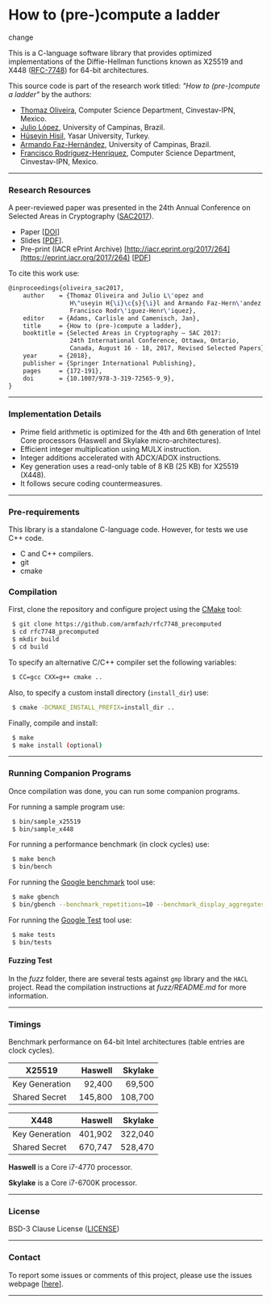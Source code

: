 
# How to (pre-)compute a ladder

change


This is a C-language software library that provides optimized implementations of the Diffie-Hellman functions known as X25519 and X448 ([RFC-7748](https://datatracker.ietf.org/doc/rfc7748/)) for 64-bit architectures.

This source code is part of the research work titled: _"How to (pre-)compute a ladder"_ by the authors:
 * [Thomaz Oliveira](http://dblp.uni-trier.de/pers/hd/o/Oliveira:Thomaz), Computer Science Department, Cinvestav-IPN, Mexico.
 * [Julio López](http://www.ic.unicamp.br/pessoas/docentes/jlopez), University of Campinas, Brazil.
 * [Hüseyin Hisil](http://hhisil.yasar.edu.tr/), Yasar University, Turkey.
 * [Armando Faz-Hernández](http://www.ic.unicamp.br/~armfazh), University of Campinas, Brazil.
 * [Francisco Rodríguez-Henríquez](http://delta.cs.cinvestav.mx/~francisco/), Computer Science Department, Cinvestav-IPN, Mexico.


----

### Research Resources

A peer-reviewed paper was presented in the 24th Annual Conference on Selected Areas in Cryptography ([SAC2017](http://sacworkshop.org/SAC17/SAC2017.htm)).
 - Paper [[DOI](http://doi.org/10.1007/978-3-319-72565-9_9)]
 - Slides [[PDF](http://www.ic.unicamp.br/~ra142685/userfiles/papers/oliveira_sac2017.pdf)].
 - Pre-print (IACR ePrint Archive) [http://iacr.eprint.org/2017/264](https://eprint.iacr.org/2017/264) [[PDF](https://eprint.iacr.org/2017/264.pdf)]


To cite this work use:

```tex
@inproceedings{oliveira_sac2017,
    author    = {Thomaz Oliveira and Julio L\'opez and
                 H\"useyin H{\i}\c{s}{\i}l and Armando Faz-Hern\'andez and
                 Francisco Rodr\'iguez-Henr\'iquez},
    editor    = {Adams, Carlisle and Camenisch, Jan},
    title     = {How to (pre-)compute a ladder},
    booktitle = {Selected Areas in Cryptography – SAC 2017:
                 24th International Conference, Ottawa, Ontario,
                 Canada, August 16 - 18, 2017, Revised Selected Papers},
    year      = {2018},
    publisher = {Springer International Publishing},
    pages     = {172-191},
    doi       = {10.1007/978-3-319-72565-9_9},
}
```
----

### Implementation Details
 * Prime field arithmetic is optimized for the 4th and 6th generation of Intel Core processors (Haswell and Skylake micro-architectures).
 * Efficient integer multiplication using MULX instruction.
 * Integer additions accelerated with ADCX/ADOX instructions.
 * Key generation uses a read-only table of 8 KB (25 KB) for X25519 (X448).
 * It follows secure coding countermeasures.

----

### Pre-requirements

This library is a standalone C-language code. However, for tests we use C++ code.
- C and C++ compilers.
- git
- cmake

### Compilation
First, clone the repository and configure project using the [CMake](https://cmake.org/) tool:

```sh
 $ git clone https://github.com/armfazh/rfc7748_precomputed
 $ cd rfc7748_precomputed
 $ mkdir build
 $ cd build
```

To specify an alternative C/C++ compiler set the following variables:

```sh
 $ CC=gcc CXX=g++ cmake ..
```

Also, to specify a custom install directory (`install_dir`) use:

```sh
 $ cmake -DCMAKE_INSTALL_PREFIX=install_dir ..
```

Finally, compile and install:

```sh
 $ make
 $ make install (optional)
```

----

### Running Companion Programs
Once compilation was done, you can run some companion programs.

For running a sample program use:
```sh
 $ bin/sample_x25519
 $ bin/sample_x448
```

For running a performance benchmark (in clock cycles) use:
```sh
 $ make bench
 $ bin/bench
```

For running the [Google benchmark](https://github.com/google/benchmark) tool use:

```sh
 $ make gbench
 $ bin/gbench --benchmark_repetitions=10 --benchmark_display_aggregates_only=true
```

For running the [Google Test](https://github.com/google/googletest) tool use:

```sh
 $ make tests
 $ bin/tests
```

#### Fuzzing Test

In the *fuzz* folder, there are several tests against  `gmp` library and the `HACL` project. Read the compilation instructions at *fuzz/README.md* for more information.

----


### Timings
Benchmark performance on 64-bit Intel architectures (table entries are clock cycles).

| X25519 | Haswell | Skylake |
| ------ | ------:| ------:|
| Key Generation |  92,400 |  69,500 |
| Shared Secret  | 145,800 | 108,700 |

| X448 | Haswell | Skylake |
| ------ | ------:| ------:|
| Key Generation | 401,902 | 322,040 |
| Shared Secret  | 670,747 | 528,470 |

**Haswell** is a Core i7-4770 processor.

**Skylake** is a Core i7-6700K processor.

----

### License
BSD-3 Clause License ([LICENSE](./LICENSE))

----

### Contact

To report some issues or comments of this project, please use the issues webpage [[here](https://github.com/armfazh/rfc7748_precomputed/issues)].

----
